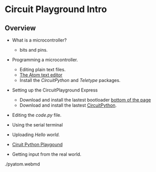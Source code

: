 # Circuit Playground Intro 

## Overview

- What is a microcontroller?
	- bits and pins.

- Programming a microcontroller.
	- Editing plain text files.
	- [The Atom text editor](https://atom.io/)
	- Install the *CircuitPython* and *Teletype* packages.

- Setting up the CircuitPlayground Express
	- Download and install the lastest bootloader [bottom of the page](https://circuitpython.org/board/circuitplayground_express/)
	- Download and install the lastest [CircuitPython](https://circuitpython.org/board/circuitplayground_express/).

- Editing the *code.py* file.

- Using the serial terminal

- Uploading *Hello world.*

- [Ciruit Python Playgound](https://learn.adafruit.com/adafruit-circuit-playground-express/circuitpython-playground)

- Getting input from the real world.

./pyatom.webmd
